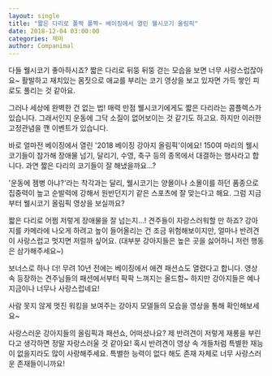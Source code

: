 ```yaml
---
layout: single
title: "짧은 다리로 폴짝 폴짝~ 베이징에서 열린 웰시코기 올림픽"
date: 2018-12-04 03:00:00
categories: 재미
author: Companimal
---
```


다들 웰시코기 좋아하시죠? 짧은 다리로 뒤뚱 뒤뚱 걷는 모습을 보면 너무 사랑스럽잖아요~ 활발하고 재치있는 몸짓으로 애교를 부리는 코기 영상을 보고 있자면 가득 쌓인 피로도 풀리는 것 같아요.

그러나 세상에 완벽한 건 없는 법! 매력 만점 웰시코기에게도 짧은 다리라는 콤플렉스가 있습니다. 그래서인지 운동에 그닥 소질이 없어보이는 것 같기도 하고요. 하지만 이러한 고정관념을 깬 이벤트가 있습니다.

바로 얼마전 베이징에서 열린 '2018 베이징 강아지 올림픽'이에요! 150여 마리의 웰시코기들이 참가해 장애물 넘기, 달리기, 수영, 축구 등의 종목에서 대결하는 행사라고 합니다. 과연 짧은 다리의 코기들이 잘 해냈을까요...?

'운동에 젬병 아냐?'라는 착각과는 달리, 웰시코기는 양몰이나 소몰이를 하던 품종으로 집중력이 높고 순발력에 강해서 원반던지기 같은 스포츠에 잘 맞는다고 해요. 그럼 지금부터 웰시코기 올림픽 영상을 보실까요?

짧은 다리로 어쩜 저렇게 장애물을 잘 넘는지...! 견주들이 자랑스러워할 만 하죠? 강아지를 카메라에 나오게 하려고 높이 들어올리는 건 조금 위험해보이지만, 얼마나 반려견이 사랑스럽고 멋지면 저럴까 싶어요. (대부분 강아지들은 높은 곳을 싫어하니 저런 행동은 삼가해주세요~)

보너스로 하나 더! 무려 10년 전에는 베이징에서 애견 패션쇼도 열렸다고 합니다. 영상 속 등장하는 견주님들의 패션에서부터 팍팍 느껴지는 올드함~ 하지만 강아지들은 예나 지금이나 너무나 사랑스럽네요!

사람 못지 않게 멋진 워킹을 보여주는 강아지 모델들의 모습을 영상을 통해 확인해보세요~

사랑스러운 강아지들의 올림픽과 패션쇼, 어떠셨나요? 제 반려견이 저렇게 재롱을 부린다고 생각하면 정말 자랑스러울 것 같아요! 혹시 반려견이 영상 속 개들처럼 특별한 재능이 없을지라도 많이 사랑해주세요. 특별한 능력이 없다 해도 존재 자체로 너무 사랑스러운 존재들이니까요!
